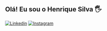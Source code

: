 ## Olá! Eu sou o Henrique Silva 🖐️

[![Linkedin](https://img.shields.io/badge/LinkedIn-0077B5?style=for-the-badge&logo=linkedin&logoColor=white)](https://www.linkedin.com/in/henrique-s-da-silva-3115b1228/) [![Instagram](https://img.shields.io/badge/Instagram-E4405F?style=for-the-badge&logo=instagram&logoColor=white)](https://www.instagram.com/vonstrauss_/)
